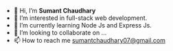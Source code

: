 - 👋 Hi, I’m **Sumant Chaudhary**  
- 👀 I’m interested in full-stack web development.
- 🌱 I’m currently learning Node Js and Express Js.
- 💞️ I’m looking to collaborate on ...
- 📫 How to reach me sumantchaudhary07@gmail.com

<!---
sumant7/sumant7 is a ✨ special ✨ repository because its `README.md` (this file) appears on your GitHub profile.
You can click the Preview link to take a look at your changes.
--->
